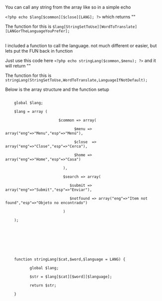 
<p>You can call any string from the array like so in a simple echo</p>
<p><code>&lt;?php echo $lang[$common][$close][LANG]; ?&gt;</code> which returns "<?php echo $lang[$common][$close][LANG]; ?>"</p>
<p> The function for this is <code>$lang[StringSetToUse][WordToTranslate][LANGorTheLanguageYouPrefer];</code>
<br>
<br>
<p>I included a function to call the language. not much different or easier, but lets put the FUN back in function</p>

<p>Just use this code here <code>&lt;?php echo stringLang($common,$menu); ?&gt;</code> and it will return "<?php echo stringLang($common,$menu); ?>" </p>
<p> The function for this is <code>stringLang(StringSetToUse,WordToTranslate,LanguageIfNotDefault);</code>

<p>Below is the array structure and the function setup</p>
<p>
<code>	
	global $lang;<br>
	$lang = array (<br>
					&nbsp;	&nbsp;$common => array(<br>
						&nbsp;	 &nbsp;&nbsp; $menu => array("eng"=>"Menu","esp"=>"Menú"),<br>
						&nbsp;	&nbsp;&nbsp;  $close  => array("eng"=>"Close","esp"=>"Cerca"),<br>
						&nbsp;	&nbsp;&nbsp;  $home => array("eng"=>"Home","esp"=>"Casa")<br>
						&nbsp;&nbsp;),<br>
						&nbsp;&nbsp;$search => array(<br>
						&nbsp;&nbsp;&nbsp;	$submit => array("eng"=>"Submit","esp"=>"Enviar"),<br>
						&nbsp;&nbsp;&nbsp;	$notfound => array("eng"=>"Item not found","esp"=>"Objeto no encontrado")<br>
					&nbsp;&nbsp;	)	<br>
	);<br>
	<br>
	<br><br>
	<br>
	function stringLang($cat,$word,$language = LANG) {<br>
		&nbsp;&nbsp;&nbsp;global $lang;<br>
		&nbsp;&nbsp;&nbsp;$str = $lang[$cat][$word][$language];<br>
		&nbsp;&nbsp;&nbsp;return $str;		<br>
	}<br>
	</code>
	</p>
